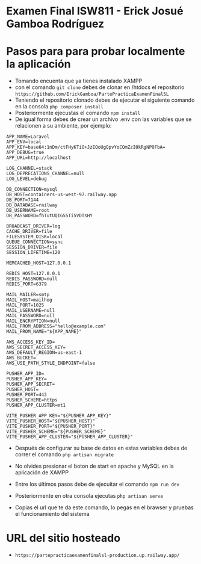 # Examen Final ISW811 - Erick Josué Gamboa Rodríguez
# Pasos para  para probar localmente la aplicación
- Tomando encuenta que ya tienes instalado XAMPP
- con el comando `git clone` debes de clonar en /htdocs el repositorio `https://github.com/ErickGamboa/PartePracticaExamenFinalSL`
- Teniendo el repositorio clonado debes de ejecutar el siguiente comando en la consola `php composer install`
- Posteriormente ejecustas el comando `npm install`
- De igual forma debes de crear un archivo .env con las variables que se relacionen a su ambiente, por ejemplo: 
```
APP_NAME=Laravel
APP_ENV=local
APP_KEY=base64:1nDm/ctFHyKTiO+JzEQoUgQpvYoCQmZzI0kRgNPOFbA=
APP_DEBUG=true
APP_URL=http://localhost

LOG_CHANNEL=stack
LOG_DEPRECATIONS_CHANNEL=null
LOG_LEVEL=debug

DB_CONNECTION=mysql
DB_HOST=containers-us-west-97.railway.app
DB_PORT=7144
DB_DATABASE=railway
DB_USERNAME=root
DB_PASSWORD=fhTutUQIG55Ti5VDTsHY

BROADCAST_DRIVER=log
CACHE_DRIVER=file
FILESYSTEM_DISK=local
QUEUE_CONNECTION=sync
SESSION_DRIVER=file
SESSION_LIFETIME=120

MEMCACHED_HOST=127.0.0.1

REDIS_HOST=127.0.0.1
REDIS_PASSWORD=null
REDIS_PORT=6379

MAIL_MAILER=smtp
MAIL_HOST=mailhog
MAIL_PORT=1025
MAIL_USERNAME=null
MAIL_PASSWORD=null
MAIL_ENCRYPTION=null
MAIL_FROM_ADDRESS="hello@example.com"
MAIL_FROM_NAME="${APP_NAME}"

AWS_ACCESS_KEY_ID=
AWS_SECRET_ACCESS_KEY=
AWS_DEFAULT_REGION=us-east-1
AWS_BUCKET=
AWS_USE_PATH_STYLE_ENDPOINT=false

PUSHER_APP_ID=
PUSHER_APP_KEY=
PUSHER_APP_SECRET=
PUSHER_HOST=
PUSHER_PORT=443
PUSHER_SCHEME=https
PUSHER_APP_CLUSTER=mt1

VITE_PUSHER_APP_KEY="${PUSHER_APP_KEY}"
VITE_PUSHER_HOST="${PUSHER_HOST}"
VITE_PUSHER_PORT="${PUSHER_PORT}"
VITE_PUSHER_SCHEME="${PUSHER_SCHEME}"
VITE_PUSHER_APP_CLUSTER="${PUSHER_APP_CLUSTER}"
```

- Después de configurar su base de datos en estas variables debes de correr el comando `php artisan migrate`

- No olvides presionar el boton de start en apache y MySQL en la aplicación de XAMPP

- Entre los últimos pasos debe de ejecuitar el comando `npm run dev`

- Posteriormente en otra consola ejecutas `php artisan serve`

- Copias el url que te da este comando, lo pegas en el brawser y pruebas el funcionamiento del sistema

# URL del sitio hosteado 

- `https://partepracticaexamenfinalsl-production.up.railway.app/`